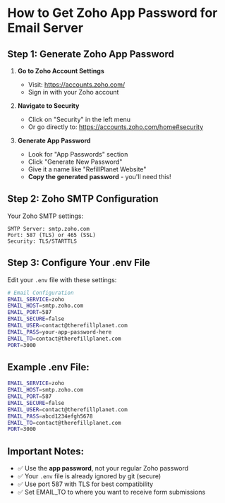 # How to Get Zoho App Password for Email Server

## Step 1: Generate Zoho App Password

1. **Go to Zoho Account Settings**
   - Visit: https://accounts.zoho.com/
   - Sign in with your Zoho account

2. **Navigate to Security**
   - Click on "Security" in the left menu
   - Or go directly to: https://accounts.zoho.com/home#security

3. **Generate App Password**
   - Look for "App Passwords" section
   - Click "Generate New Password"
   - Give it a name like "RefillPlanet Website"
   - **Copy the generated password** - you'll need this!

## Step 2: Zoho SMTP Configuration

Your Zoho SMTP settings:
```
SMTP Server: smtp.zoho.com
Port: 587 (TLS) or 465 (SSL)
Security: TLS/STARTTLS
```

## Step 3: Configure Your .env File

Edit your `.env` file with these settings:

```bash
# Email Configuration
EMAIL_SERVICE=zoho
EMAIL_HOST=smtp.zoho.com
EMAIL_PORT=587
EMAIL_SECURE=false
EMAIL_USER=contact@therefillplanet.com
EMAIL_PASS=your-app-password-here
EMAIL_TO=contact@therefillplanet.com
PORT=3000
```

## Example .env File:
```bash
EMAIL_SERVICE=zoho
EMAIL_HOST=smtp.zoho.com  
EMAIL_PORT=587
EMAIL_SECURE=false
EMAIL_USER=contact@therefillplanet.com
EMAIL_PASS=abcd1234efgh5678
EMAIL_TO=contact@therefillplanet.com
PORT=3000
```

## Important Notes:
- ✅ Use the **app password**, not your regular Zoho password
- ✅ Your `.env` file is already ignored by git (secure)
- ✅ Use port 587 with TLS for best compatibility
- ✅ Set EMAIL_TO to where you want to receive form submissions